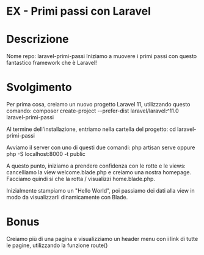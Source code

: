 # EX - Primi passi con Laravel

# Descrizione
Nome repo: laravel-primi-passi
Iniziamo a muovere i primi passi con questo fantastico framework che è Laravel!

# Svolgimento
Per prima cosa, creiamo un nuovo progetto Laravel 11, utilizzando questo comando:
composer create-project --prefer-dist laravel/laravel:^11.0 laravel-primi-passi

Al termine dell'installazione, entriamo nella cartella del progetto:
cd laravel-primi-passi

Avviamo il server con uno di questi due comandi:
php artisan serve oppure php -S localhost:8000 -t public

A questo punto, iniziamo a prendere confidenza con le rotte e le views: cancelliamo la view welcome.blade.php e creiamo una nostra homepage. Facciamo quindi sì che la rotta / visualizzi home.blade.php.

Inizialmente stampiamo un "Hello World", poi passiamo dei dati alla view in modo da visualizzarli dinamicamente con Blade.

# Bonus 
Creiamo più di una pagina e visualizziamo un header menu con i link di tutte le pagine, utilizzando la funzione route()

